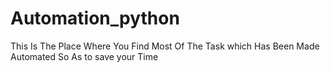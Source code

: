 # Automation_python
This Is The Place Where You Find Most Of The Task which Has Been Made Automated So As to save your Time
